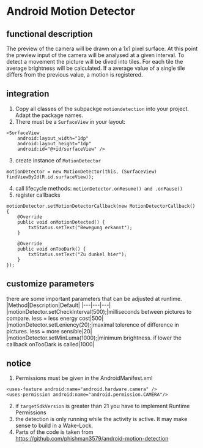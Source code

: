 # Android Motion Detector

## functional description

The preview of the camera will be drawn on a 1x1 pixel surface. At this point the preview input of the camera will be analysed at a given interval.
To detect a movement the picture will be dived into tiles. For each tile the average brightness will be calculated. If a average value of a single tile differs from the previous value, a motion is registered.

## integration

1. Copy all classes of the subpackge `motiondetection` into your project. Adapt the package names.
2. There must be a `SurfaceView` in your layout:
```
<SurfaceView
    android:layout_width="1dp"
    android:layout_height="1dp"
    android:id="@+id/surfaceView" />
```
3. create instance of `MotionDetector`
```
motionDetector = new MotionDetector(this, (SurfaceView) findViewById(R.id.surfaceView));
```
4. call lifecycle methods: `motionDetector.onResume() and .onPause()`
5. register callbacks
```
motionDetector.setMotionDetectorCallback(new MotionDetectorCallback() {
    @Override
    public void onMotionDetected() {
        txtStatus.setText("Bewegung erkannt");
    }

    @Override
    public void onTooDark() {
        txtStatus.setText("Zu dunkel hier");
    }
});
```

## customize parameters

there are some important parameters that can be adjusted at runtime.
|Method|Description|Default|
|---|---|---|
|motionDetector.setCheckInterval(500);|milliseconds between pictures to compare. less = less energy cost|500|
|motionDetector.setLeniency(20);|maximal tolerence of difference in pictures. less = more sensible|20|
|motionDetector.setMinLuma(1000);|minimum brightness. if lower the callback onTooDark is called|1000|

## notice

1. Permissions must be given in the AndroidManifest.xml
```
<uses-feature android:name="android.hardware.camera" />
<uses-permission android:name="android.permission.CAMERA"/>
```
2. if `targetSdkVersion` is greater than 21 you have to implement Runtime Permissions
3. the detection is only running while the activity is active. It may make sense to build in a Wake-Lock.
4. Parts of the code is taken from https://github.com/phishman3579/android-motion-detection

